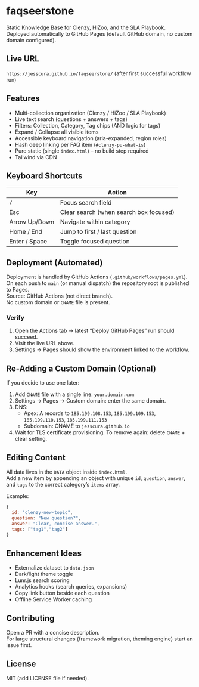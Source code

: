 # faqseerstone

Static Knowledge Base for Clenzy, HiZoo, and the SLA Playbook.  
Deployed automatically to GitHub Pages (default GitHub domain, no custom domain configured).

## Live URL
`https://jesscura.github.io/faqseerstone/` (after first successful workflow run)

## Features
- Multi-collection organization (Clenzy / HiZoo / SLA Playbook)
- Live text search (questions + answers + tags)
- Filters: Collection, Category, Tag chips (AND logic for tags)
- Expand / Collapse all visible items
- Accessible keyboard navigation (aria-expanded, region roles)
- Hash deep linking per FAQ item (`#clenzy-pu-what-is`)
- Pure static (single `index.html`) – no build step required
- Tailwind via CDN

## Keyboard Shortcuts
| Key | Action |
|-----|--------|
| `/` | Focus search field |
| Esc | Clear search (when search box focused) |
| Arrow Up/Down | Navigate within category |
| Home / End | Jump to first / last question |
| Enter / Space | Toggle focused question |

## Deployment (Automated)
Deployment is handled by GitHub Actions (`.github/workflows/pages.yml`).  
On each push to `main` (or manual dispatch) the repository root is published to Pages.  
Source: GitHub Actions (not direct branch).  
No custom domain or `CNAME` file is present.

### Verify
1. Open the Actions tab → latest “Deploy GitHub Pages” run should succeed.
2. Visit the live URL above.
3. Settings → Pages should show the environment linked to the workflow.

## Re-Adding a Custom Domain (Optional)
If you decide to use one later:
1. Add `CNAME` file with a single line: `your.domain.com`
2. Settings → Pages → Custom domain: enter the same domain.
3. DNS:  
   - Apex: A records to `185.199.108.153`, `185.199.109.153`, `185.199.110.153`, `185.199.111.153`  
   - Subdomain: CNAME to `jesscura.github.io`
4. Wait for TLS certificate provisioning.
To remove again: delete `CNAME` + clear setting.

## Editing Content
All data lives in the `DATA` object inside `index.html`.  
Add a new item by appending an object with unique `id`, `question`, `answer`, and `tags` to the correct category’s `items` array.

Example:
```js
{
  id: "clenzy-new-topic",
  question: "New question?",
  answer: "Clear, concise answer.",
  tags: ["tag1","tag2"]
}
```

## Enhancement Ideas
- Externalize dataset to `data.json`
- Dark/light theme toggle
- Lunr.js search scoring
- Analytics hooks (search queries, expansions)
- Copy link button beside each question
- Offline Service Worker caching

## Contributing
Open a PR with a concise description.  
For large structural changes (framework migration, theming engine) start an issue first.

## License
MIT (add LICENSE file if needed).
